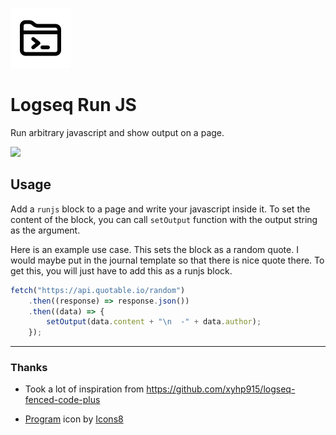 ![Plugin Icon](./icon.png)

# Logseq Run JS

Run arbitrary javascript and show output on a page.

![](https://github.com/meain/logseq-plugin-runjs/assets/14259816/92d257e8-d99e-4742-ac73-d7d262473be5)

## Usage

Add a `runjs` block to a page and write your javascript inside it. To
set the content of the block, you can call `setOutput` function with
the output string as the argument.

Here is an example use case. This sets the block as a random quote. I
would maybe put in the journal template so that there is nice quote
there. To get this, you will just have to add this as a runjs block.

``` javascript
fetch("https://api.quotable.io/random")
    .then((response) => response.json())
    .then((data) => {
        setOutput(data.content + "\n  -" + data.author);
    });
```

---

### Thanks

- Took a lot of inspiration from https://github.com/xyhp915/logseq-fenced-code-plus

- <a target="_blank" href="https://icons8.com/icon/IRL1LOOrpdYO/program">Program</a> icon by <a target="_blank" href="https://icons8.com">Icons8</a>
